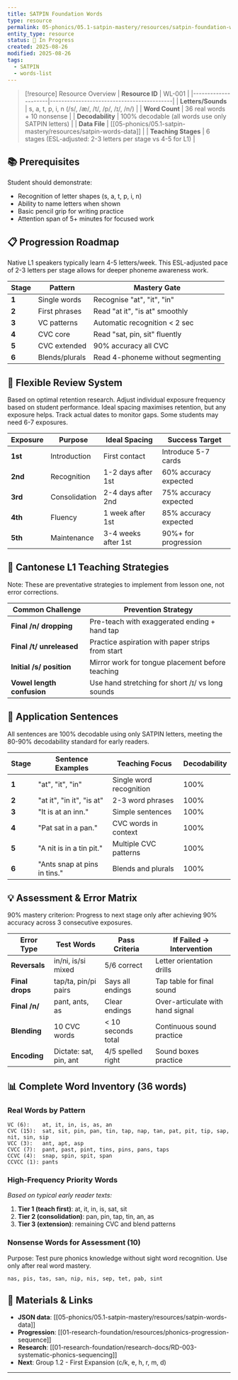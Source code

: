 ```yaml
---
title: SATPIN Foundation Words
type: resource
permalink: 05-phonics/05.1-satpin-mastery/resources/satpin-foundation-words-v2
entity_type: resource
status: 🔄 In Progress
created: 2025-08-26
modified: 2025-08-26
tags:
  - SATPIN
  - words-list
---
```


> [!resource] Resource Overview
> | **Resource ID**      | WL-001                                     |
> |---------------------|-------------------------------------------|
> | **Letters/Sounds**   | s, a, t, p, i, n (/s/, /æ/, /t/, /p/, /ɪ/, /n/) |
> | **Word Count**       | 36 real words + 10 nonsense               |
> | **Decodability**     | 100% decodable (all words use only SATPIN letters) |
> | **Data File**        | [[05-phonics/05.1-satpin-mastery/resources/satpin-words-data]] |
> | **Teaching Stages**  | 6 stages (ESL-adjusted: 2-3 letters per stage vs 4-5 for L1) |

## 📚 Prerequisites
Student should demonstrate:
- Recognition of letter shapes (s, a, t, p, i, n)
- Ability to name letters when shown
- Basic pencil grip for writing practice
- Attention span of 5+ minutes for focused work


## 📋 Progression Roadmap
Native L1 speakers typically learn 4-5 letters/week. This ESL-adjusted pace of 2-3 letters per stage allows for deeper phoneme awareness work.

| Stage | Pattern        | Mastery Gate                      |
| ----- | -------------- | --------------------------------- |
| **1** | Single words   | Recognise "at", "it", "in"        |
| **2** | First phrases  | Read "at it", "is at" smoothly    |
| **3** | VC patterns    | Automatic recognition < 2 sec     |
| **4** | CVC core       | Read "sat, pin, sit" fluently     |
| **5** | CVC extended   | 90% accuracy all CVC              |
| **6** | Blends/plurals | Read 4-phoneme without segmenting |


## 🔄 Flexible Review System
Based on optimal retention research. Adjust individual exposure frequency based on student performance. Ideal spacing maximises retention, but any exposure helps. Track actual dates to monitor gaps. Some students may need 6-7 exposures.

| Exposure | Purpose       | Ideal Spacing       | Success Target        |
| -------- | ------------- | ------------------- | --------------------- |
| **1st**  | Introduction  | First contact       | Introduce 5-7 cards   |
| **2nd**  | Recognition   | 1-2 days after 1st  | 60% accuracy expected |
| **3rd**  | Consolidation | 2-4 days after 2nd  | 75% accuracy expected |
| **4th**  | Fluency       | 1 week after 1st    | 85% accuracy expected |
| **5th**  | Maintenance   | 3-4 weeks after 1st | 90%+ for progression  |

## 🎯 Cantonese L1 Teaching Strategies
Note: These are preventative strategies to implement from lesson one, not error corrections.

| Common Challenge           | Prevention Strategy                                    |
|---------------------------|-------------------------------------------------------|
| **Final /n/ dropping**     | Pre-teach with exaggerated ending + hand tap         |
| **Final /t/ unreleased**   | Practice aspiration with paper strips from start     |
| **Initial /s/ position**   | Mirror work for tongue placement before teaching     |
| **Vowel length confusion** | Use hand stretching for short /ɪ/ vs long sounds   |



## 📝 Application Sentences
All sentences are 100% decodable using only SATPIN letters, meeting the 80-90% decodability standard for early readers.

| Stage | Sentence Examples                     | Teaching Focus           | Decodability |
|-------|---------------------------------------|-------------------------|--------------|
| **1** | "at", "it", "in"                      | Single word recognition  | 100%         |
| **2** | "at it", "in it", "is at"            | 2-3 word phrases        | 100%         |
| **3** | "It is at an inn."                   | Simple sentences        | 100%         |
| **4** | "Pat sat in a pan."                  | CVC words in context    | 100%         |
| **5** | "A nit is in a tin pit."            | Multiple CVC patterns   | 100%         |
| **6** | "Ants snap at pins in tins."        | Blends and plurals      | 100%         |


## 💡 Assessment & Error Matrix
90% mastery criterion: Progress to next stage only after achieving 90% accuracy across 3 consecutive exposures.

| Error Type        | Test Words              | Pass Criteria       | If Failed → Intervention         |
|------------------|-------------------------|--------------------|---------------------------------|
| **Reversals**     | in/ni, is/si mixed      | 5/6 correct        | Letter orientation drills        |
| **Final drops**   | tap/ta, pin/pi pairs    | Says all endings   | Tap table for final sound       |
| **Final /n/**     | pant, ants, as          | Clear endings      | Over-articulate with hand signal |
| **Blending**      | 10 CVC words            | < 10 seconds total | Continuous sound practice        |
| **Encoding**      | Dictate: sat, pin, ant  | 4/5 spelled right  | Sound boxes practice            |


## 📊 Complete Word Inventory (36 words)

### Real Words by Pattern
```
VC (6):    at, it, in, is, as, an
CVC (15):  sat, sit, pin, pan, tin, tap, nap, tan, pat, pit, tip, sap, nit, sin, sip
VCC (3):   ant, apt, asp  
CVCC (7):  pant, past, pint, tins, pins, pans, taps
CCVC (4):  snap, spin, spit, span
CCVCC (1): pants
```

### High-Frequency Priority Words
*Based on typical early reader texts:*
1. **Tier 1 (teach first)**: at, it, in, is, sat, sit
2. **Tier 2 (consolidation)**: pan, pin, tap, tin, an, as
3. **Tier 3 (extension)**: remaining CVC and blend patterns

### Nonsense Words for Assessment (10)
Purpose: Test pure phonics knowledge without sight word recognition. Use only after real word mastery.

```
nas, pis, tas, san, nip, nis, sep, tet, pab, sint
```


## 📎 Materials & Links

- **JSON data**: [[05-phonics/05.1-satpin-mastery/resources/satpin-words-data]]
- **Progression**: [[01-research-foundation/resources/phonics-progression-sequence]]
- **Research**: [[01-research-foundation/research-docs/RD-003-systematic-phonics-sequencing]]
- **Next**: Group 1.2 - First Expansion (c/k, e, h, r, m, d)

---